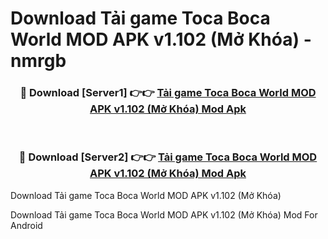 # Download Tải game Toca Boca World MOD APK v1.102 (Mở Khóa) - nmrgb


<div align="center">
<h3>🔴 Download [Server1] 👉👉 <a href="https://apk-comot.site?title=Tải_game_Toca_Boca_World_MOD_APK_v1.102_(Mở_Khóa)">Tải game Toca Boca World MOD APK v1.102 (Mở Khóa) Mod Apk</a></h3><br>
<h3>🔴 Download [Server2] 👉👉 <a href="https://apk-comot.site?title=Tải_game_Toca_Boca_World_MOD_APK_v1.102_(Mở_Khóa)">Tải game Toca Boca World MOD APK v1.102 (Mở Khóa) Mod Apk</a></h3>
</div>



Download Tải game Toca Boca World MOD APK v1.102 (Mở Khóa) 

Download Tải game Toca Boca World MOD APK v1.102 (Mở Khóa) Mod For Android
